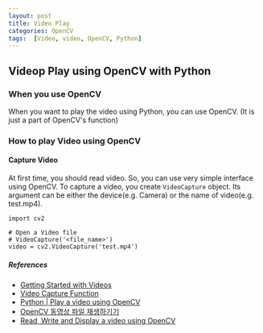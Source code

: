 ```yaml
---
layout: post
title: Video Play
categories: OpenCV
tags:  [Video, video, OpenCV, Python]
---
```


## Videop Play using OpenCV with Python

### When you use OpenCV
When you want to play the video using Python, you can use OpenCV.
(It is just a part of OpenCV's function)

### How to play Video using OpenCV
#### Capture Video
At first time, you should read video. So, you can use very simple interface using OpenCV.
To capture a video, you create `VideoCapture` object. Its argument can be either the device(e.g. Camera) or the name of video(e.g. test.mp4).
```
import cv2

# Open a Video file
# VideoCapture('<file_name>')
video = cv2.VideoCapture('test.mp4')
```

##### References
- [Getting Started with Videos](https://docs.opencv.org/4.x/dd/d43/tutorial_py_video_display.html)
- [Video Capture Function](https://docs.opencv.org/3.4/d8/dfe/classcv_1_1VideoCapture.html)
- [Python | Play a video using OpenCV](https://www.geeksforgeeks.org/python-play-a-video-using-opencv/)
- [OpenCV 동영상 파일 재생하기기](https://scribblinganything.tistory.com/491)
- [Read, Write and Display a video using OpenCV](https://learnopencv.com/read-write-and-display-a-video-using-opencv-cpp-python/)